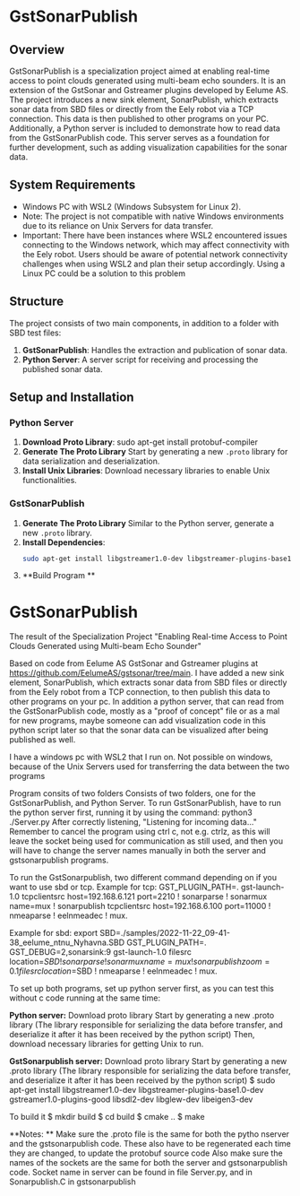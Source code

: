 # GstSonarPublish

## Overview
GstSonarPublish is a specialization project aimed at enabling real-time access to point clouds generated using multi-beam echo sounders. It is an extension of the GstSonar and Gstreamer plugins developed by Eelume AS. The project introduces a new sink element, SonarPublish, which extracts sonar data from SBD files or directly from the Eely robot via a TCP connection. This data is then published to other programs on your PC. Additionally, a Python server is included to demonstrate how to read data from the GstSonarPublish code. This server serves as a foundation for further development, such as adding visualization capabilities for the sonar data.

## System Requirements
- Windows PC with WSL2 (Windows Subsystem for Linux 2).
- Note: The project is not compatible with native Windows environments due to its reliance on Unix Servers for data transfer.
- Important: There have been instances where WSL2 encountered issues connecting to the Windows network, which may affect connectivity with the Eely robot. Users should be aware of potential network connectivity challenges when using WSL2 and plan their setup accordingly. Using a Linux PC could be a solution to this problem

## Structure
The project consists of two main components, in addition to a folder with SBD test files:
1. **GstSonarPublish**: Handles the extraction and publication of sonar data.
2. **Python Server**: A server script for receiving and processing the published sonar data.

## Setup and Installation
### Python Server
1. **Download Proto Library**: sudo apt-get install protobuf-compiler
2. **Generate The Proto Library** Start by generating a new `.proto` library for data serialization and deserialization.
3. **Install Unix Libraries**: Download necessary libraries to enable Unix functionalities.

### GstSonarPublish
1. **Generate The Proto Library** Similar to the Python server, generate a new `.proto` library.
2. **Install Dependencies**:
   ```bash
   sudo apt-get install libgstreamer1.0-dev libgstreamer-plugins-base1.0-dev gstreamer1.0-plugins-good libsdl2-dev libglew-dev libeigen3-dev
3. **Build Program **




# GstSonarPublish
The result of the Specialization Project "Enabling Real-time Access to Point Clouds Generated using Multi-beam Echo Sounder"

Based on code from Eelume AS GstSonar and Gstreamer plugins at https://github.com/EelumeAS/gstsonar/tree/main. I have added a new sink element, SonarPublish, which extracts sonar data from SBD files or directly from the Eely robot from a TCP connection, to then publish this data to other programs on your pc. In addition a python server, that can read from the GstSonarPublish code, mostly as a "proof of concept" file or as a mal for new programs, maybe someone can add visualization code in this python script later so that the sonar data can be visualized after being published as well. 

I have a windows pc with WSL2 that I run on. Not possible on windows, because of the Unix Servers used for transferring the data between the two programs

Program consits of two folders
Consists of two folders, one for the GstSonarPublish, and Python Server. 
To run GstSonarPublish, have to run the python server first, running it by using the command: python3 ./Server.py
After correctly listening, "Listening for incoming data..."
Remember to cancel the program using ctrl c, not e.g. ctrlz, as this will leave the socket being used for communication as still used, and then you will have to change the server names manually in both the server and gstsonarpublish programs. 


To run the GstSonarpublish, two different command depending on if you want to use sbd or tcp. 
Example for tcp: 
GST_PLUGIN_PATH=. gst-launch-1.0 tcpclientsrc host=192.168.6.121 port=2210 ! sonarparse ! sonarmux name=mux ! sonarpublish tcpclientsrc host=192.168.6.100 port=11000 ! nmeaparse ! eelnmeadec ! mux.

Example for sbd:
export SBD=./samples/2022-11-22_09-41-38_eelume_ntnu_Nyhavna.SBD
GST_PLUGIN_PATH=. GST_DEBUG=2,sonarsink:9 gst-launch-1.0 filesrc location=$SBD ! sonarparse ! sonarmux name=mux ! sonarpublish zoom=0.1 filesrc location=$SBD ! nmeaparse ! eelnmeadec ! mux.




To set up both programs, set up python server first, as you can test this without c code running at the same time: 

**Python server:**
Download proto library 
Start by generating a new .proto library (The library responsible for serializing the data before transfer, and deserialize it after it has been received by the python script)
Then, download necessary libraries for getting Unix to run. 

**GstSonarpublish server:**
Download proto library 
Start by generating a new .proto library (The library responsible for serializing the data before transfer, and deserialize it after it has been received by the python script)
$ sudo apt-get install libgstreamer1.0-dev libgstreamer-plugins-base1.0-dev gstreamer1.0-plugins-good libsdl2-dev libglew-dev libeigen3-dev

To build it
$ mkdir build
$ cd build
$ cmake ..
$ make



**Notes: **
Make sure the .proto file is the same for both  the pytho nserver and the gstsonarpublish code. These also have to be regenerated each time they are changed, to update the protobuf source code
Also make sure the names of the sockets are the same for both the server and gstsonarpublish code. Socket name in server can be found in file Server.py, and in Sonarpublish.C in gstsonarpublish

